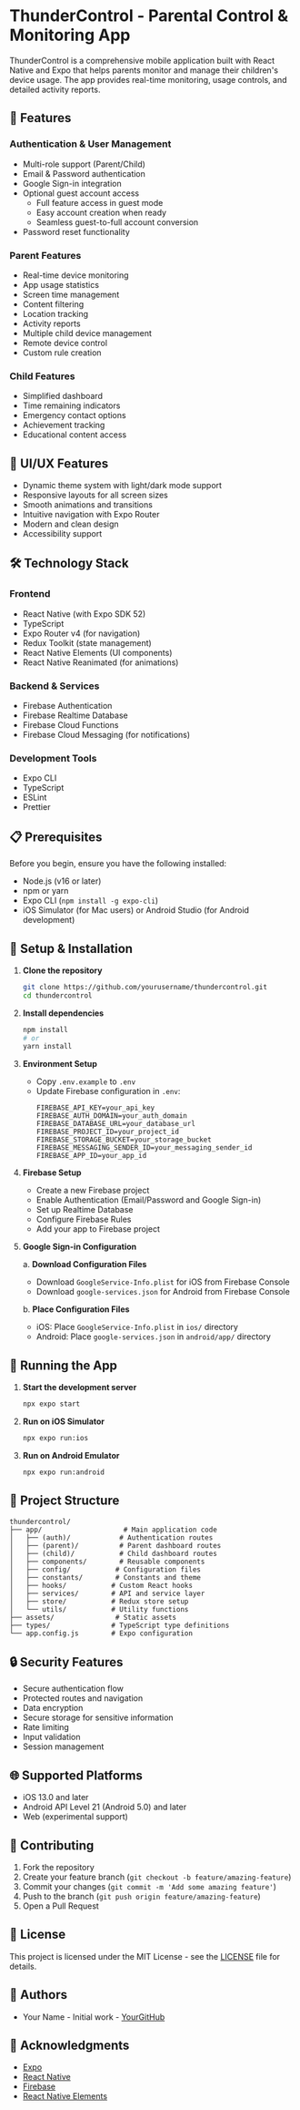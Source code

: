 # ThunderControl - Parental Control & Monitoring App

ThunderControl is a comprehensive mobile application built with React Native and Expo that helps parents monitor and manage their children's device usage. The app provides real-time monitoring, usage controls, and detailed activity reports.

## 🚀 Features

### Authentication & User Management
- Multi-role support (Parent/Child)
- Email & Password authentication
- Google Sign-in integration
- Optional guest account access
  - Full feature access in guest mode
  - Easy account creation when ready
  - Seamless guest-to-full account conversion
- Password reset functionality

### Parent Features
- Real-time device monitoring
- App usage statistics
- Screen time management
- Content filtering
- Location tracking
- Activity reports
- Multiple child device management
- Remote device control
- Custom rule creation

### Child Features
- Simplified dashboard
- Time remaining indicators
- Emergency contact options
- Achievement tracking
- Educational content access

## 🎨 UI/UX Features
- Dynamic theme system with light/dark mode support
- Responsive layouts for all screen sizes
- Smooth animations and transitions
- Intuitive navigation with Expo Router
- Modern and clean design
- Accessibility support

## 🛠 Technology Stack

### Frontend
- React Native (with Expo SDK 52)
- TypeScript
- Expo Router v4 (for navigation)
- Redux Toolkit (state management)
- React Native Elements (UI components)
- React Native Reanimated (for animations)

### Backend & Services
- Firebase Authentication
- Firebase Realtime Database
- Firebase Cloud Functions
- Firebase Cloud Messaging (for notifications)

### Development Tools
- Expo CLI
- TypeScript
- ESLint
- Prettier

## 📋 Prerequisites

Before you begin, ensure you have the following installed:
- Node.js (v16 or later)
- npm or yarn
- Expo CLI (`npm install -g expo-cli`)
- iOS Simulator (for Mac users) or Android Studio (for Android development)

## 🔧 Setup & Installation

1. **Clone the repository**
   ```bash
   git clone https://github.com/yourusername/thundercontrol.git
   cd thundercontrol
   ```

2. **Install dependencies**
   ```bash
   npm install
   # or
   yarn install
   ```

3. **Environment Setup**
   - Copy `.env.example` to `.env`
   - Update Firebase configuration in `.env`:
     ```
     FIREBASE_API_KEY=your_api_key
     FIREBASE_AUTH_DOMAIN=your_auth_domain
     FIREBASE_DATABASE_URL=your_database_url
     FIREBASE_PROJECT_ID=your_project_id
     FIREBASE_STORAGE_BUCKET=your_storage_bucket
     FIREBASE_MESSAGING_SENDER_ID=your_messaging_sender_id
     FIREBASE_APP_ID=your_app_id
     ```

4. **Firebase Setup**
   - Create a new Firebase project
   - Enable Authentication (Email/Password and Google Sign-in)
   - Set up Realtime Database
   - Configure Firebase Rules
   - Add your app to Firebase project

5. **Google Sign-in Configuration**
   
   a. **Download Configuration Files**
   - Download `GoogleService-Info.plist` for iOS from Firebase Console
   - Download `google-services.json` for Android from Firebase Console

   b. **Place Configuration Files**
   - iOS: Place `GoogleService-Info.plist` in `ios/` directory
   - Android: Place `google-services.json` in `android/app/` directory

## 📱 Running the App

1. **Start the development server**
   ```bash
   npx expo start
   ```

2. **Run on iOS Simulator**
   ```bash
   npx expo run:ios
   ```

3. **Run on Android Emulator**
   ```bash
   npx expo run:android
   ```

## 📁 Project Structure

```
thundercontrol/
├── app/                    # Main application code
│   ├── (auth)/            # Authentication routes
│   ├── (parent)/          # Parent dashboard routes
│   ├── (child)/           # Child dashboard routes
│   ├── components/        # Reusable components
│   ├── config/           # Configuration files
│   ├── constants/        # Constants and theme
│   ├── hooks/           # Custom React hooks
│   ├── services/        # API and service layer
│   ├── store/           # Redux store setup
│   └── utils/           # Utility functions
├── assets/               # Static assets
├── types/               # TypeScript type definitions
└── app.config.js        # Expo configuration
```

## 🔒 Security Features

- Secure authentication flow
- Protected routes and navigation
- Data encryption
- Secure storage for sensitive information
- Rate limiting
- Input validation
- Session management

## 🌐 Supported Platforms

- iOS 13.0 and later
- Android API Level 21 (Android 5.0) and later
- Web (experimental support)

## 🤝 Contributing

1. Fork the repository
2. Create your feature branch (`git checkout -b feature/amazing-feature`)
3. Commit your changes (`git commit -m 'Add some amazing feature'`)
4. Push to the branch (`git push origin feature/amazing-feature`)
5. Open a Pull Request

## 📄 License

This project is licensed under the MIT License - see the [LICENSE](LICENSE) file for details.

## 👥 Authors

- Your Name - Initial work - [YourGitHub](https://github.com/yourusername)

## 🙏 Acknowledgments

- [Expo](https://expo.dev/)
- [React Native](https://reactnative.dev/)
- [Firebase](https://firebase.google.com/)
- [React Native Elements](https://reactnativeelements.com/)
